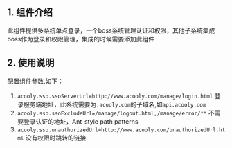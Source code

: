 ## 1. 组件介绍

此组件提供多系统单点登录，一个boss系统管理认证和权限，其他子系统集成boss作为登录和权限管理，集成的时候需要添加此组件

## 2. 使用说明

配置组件参数,如下：

   1) `acooly.sso.ssoServerUrl=http://www.acooly.com/manage/login.html` 登录服务端地址，此系统需要为`.acooly.com`的子域名,如`api.acooly.com`
   2) `acooly.sso.ssoExcludeUrl=/manage/logout.html,/manage/error/**` 不需要登录认证的地址，Ant-style path patterns
   3) `acooly.sso.unauthorizedUrl=http://www.acooly.com/unauthorizedUrl.html` 没有权限时跳转的链接